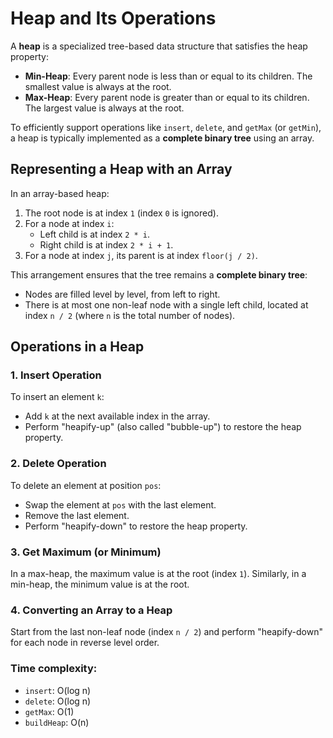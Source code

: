 # Heap and Its Operations
A **heap** is a specialized tree-based data structure that satisfies the heap property:
- **Min-Heap**: Every parent node is less than or equal to its children. The smallest value is always at the root.
- **Max-Heap**: Every parent node is greater than or equal to its children. The largest value is always at the root.

To efficiently support operations like `insert`, `delete`, and `getMax` (or `getMin`), a heap is typically implemented as a **complete binary tree** using an array.

## Representing a Heap with an Array
In an array-based heap:
1. The root node is at index `1` (index `0` is ignored).
2. For a node at index `i`:
    - Left child is at index `2 * i`.
    - Right child is at index `2 * i + 1`.
3. For a node at index `j`, its parent is at index `floor(j / 2)`.

This arrangement ensures that the tree remains a **complete binary tree**:
- Nodes are filled level by level, from left to right.
- There is at most one non-leaf node with a single left child, located at index `n / 2` (where `n` is the total number of nodes).

## Operations in a Heap
### 1. **Insert Operation**
To insert an element `k`:
- Add `k` at the next available index in the array.
- Perform "heapify-up" (also called "bubble-up") to restore the heap property.

### 2. **Delete Operation**
To delete an element at position `pos`:
- Swap the element at `pos` with the last element.
- Remove the last element.
- Perform "heapify-down" to restore the heap property.

### 3. **Get Maximum (or Minimum)**
In a max-heap, the maximum value is at the root (index `1`). Similarly, in a min-heap, the minimum value is at the root.

### 4. Converting an Array to a Heap
Start from the last non-leaf node (index `n / 2`) and perform "heapify-down" for each node in reverse level order.

### Time complexity:
- `insert`: O(log n)
- `delete`: O(log n)
- `getMax`: O(1)
- `buildHeap`: O(n)
